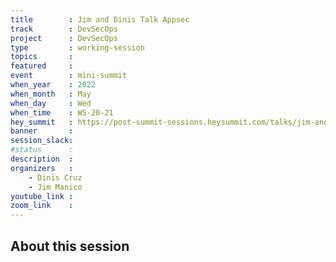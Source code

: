 ```yaml
---
title        : Jim and Dinis Talk Appsec 
track        : DevSecOps
project      : DevSecOps
type         : working-session
topics       :
featured     :
event        : mini-summit
when_year    : 2022
when_month   : May
when_day     : Wed
when_time    : WS-20-21
hey_summit   : https://post-summit-sessions.heysummit.com/talks/jim-and-dinis-talk-appsec
banner       : 
session_slack:
#status      : 
description  :
organizers   :
    - Dinis Cruz
    - Jim Manico
youtube_link : 
zoom_link    : 
---
```


## About this session
